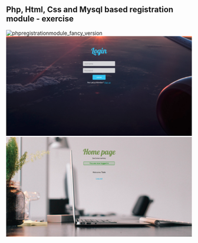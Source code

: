 Php, Html, Css and Mysql based registration module - exercise
---

![phpregistrationmodule_fancy_version](https://github.com/r4nd3l/phpregistrationmodule_fancy_version/blob/master/img/sample_01.gif)
![phpregistrationmodule_fancy_version](https://github.com/r4nd3l/phpregistrationmodule_fancy_version/blob/master/img/sample_01.png)
![phpregistrationmodule_fancy_version](https://github.com/r4nd3l/phpregistrationmodule_fancy_version/blob/master/img/sample_02.png)

